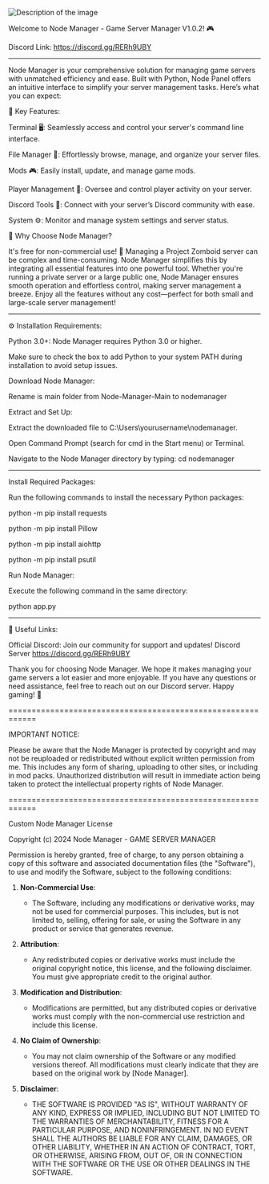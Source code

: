 ![Description of the image](https://steamuserimages-a.akamaihd.net/ugc/2413453859125140636/F016AE0311EF8AA127A40DA2A38189FA62E7AF36/?imw=5000&imh=5000&ima=fit&impolicy=Letterbox&imcolor=%23000000&letterbox=false)


Welcome to Node Manager - Game Server Manager V1.0.2! 🎮

Discord Link: 
https://discord.gg/RERh9UBY

-------------------------------------------

Node Manager is your comprehensive solution for managing game servers with unmatched efficiency and ease. Built with Python, Node Panel offers an intuitive interface to simplify your server management tasks. Here’s what you can expect:

🚀 Key Features:

Terminal 🖥️: Seamlessly access and control your server's command line interface.

File Manager 📂: Effortlessly browse, manage, and organize your server files.

Mods 🎮: Easily install, update, and manage game mods.

Player Management 👥: Oversee and control player activity on your server.

Discord Tools 💬: Connect with your server’s Discord community with ease.

System ⚙️: Monitor and manage system settings and server status.

🌟 Why Choose Node Manager?

It's free for non-commercial use! 🚀 Managing a Project Zomboid server can be complex and time-consuming. Node Manager simplifies this by integrating all essential features into one powerful tool. Whether you're running a private server or a large public one, Node Manager ensures smooth operation and effortless control, making server management a breeze. Enjoy all the features without any cost—perfect for both small and large-scale server management!

-------------------------------------------

⚙️ Installation Requirements:

Python 3.0+: Node Manager requires Python 3.0 or higher.

Make sure to check the box to add Python to your system PATH during installation to avoid setup issues.

Download Node Manager:

Rename is main folder from Node-Manager-Main to nodemanager

Extract and Set Up:

Extract the downloaded file to C:\Users\yourusername\nodemanager.

Open Command Prompt (search for cmd in the Start menu) or Terminal.

Navigate to the Node Manager directory by typing: cd nodemanager

-------------------------------------------

Install Required Packages:

Run the following commands to install the necessary Python packages:

python -m pip install requests

python -m pip install Pillow

python -m pip install aiohttp

python -m pip install psutil

Run Node Manager:

Execute the following command in the same directory:

python app.py

-------------------------------------------

🔗 Useful Links:

Official Discord: Join our community for support and updates! Discord Server
https://discord.gg/RERh9UBY

Thank you for choosing Node Manager. We hope it makes managing your game servers a lot easier and more enjoyable. If you have any questions or need assistance, feel free to reach out on our Discord server. Happy gaming! 🚀

============================================================

IMPORTANT NOTICE:

Please be aware that the Node Manager is protected by copyright and may not be reuploaded or redistributed without explicit written permission from me. This includes any form of sharing, uploading to other sites, or including in mod packs. Unauthorized distribution will result in immediate action being taken to protect the intellectual property rights of Node Manager.

============================================================

Custom Node Manager License

Copyright (c) 2024 Node Manager - GAME SERVER MANAGER 

Permission is hereby granted, free of charge, to any person obtaining a copy
of this software and associated documentation files (the "Software"), to use
and modify the Software, subject to the following conditions:

1. **Non-Commercial Use**:
   - The Software, including any modifications or derivative works, may not be used for commercial purposes. This includes, but is not limited to, selling, offering for sale, or using the Software in any product or service that generates revenue.

2. **Attribution**:
   - Any redistributed copies or derivative works must include the original copyright notice, this license, and the following disclaimer. You must give appropriate credit to the original author.

3. **Modification and Distribution**:
   - Modifications are permitted, but any distributed copies or derivative works must comply with the non-commercial use restriction and include this license.

4. **No Claim of Ownership**:
   - You may not claim ownership of the Software or any modified versions thereof. All modifications must clearly indicate that they are based on the original work by [Node Manager].

5. **Disclaimer**:
   - THE SOFTWARE IS PROVIDED "AS IS", WITHOUT WARRANTY OF ANY KIND, EXPRESS OR IMPLIED, INCLUDING BUT NOT LIMITED TO THE WARRANTIES OF MERCHANTABILITY, FITNESS FOR A PARTICULAR PURPOSE, AND NONINFRINGEMENT. IN NO EVENT SHALL THE AUTHORS BE LIABLE FOR ANY CLAIM, DAMAGES, OR OTHER LIABILITY, WHETHER IN AN ACTION OF CONTRACT, TORT, OR OTHERWISE, ARISING FROM, OUT OF, OR IN CONNECTION WITH THE SOFTWARE OR THE USE OR OTHER DEALINGS IN THE SOFTWARE.
